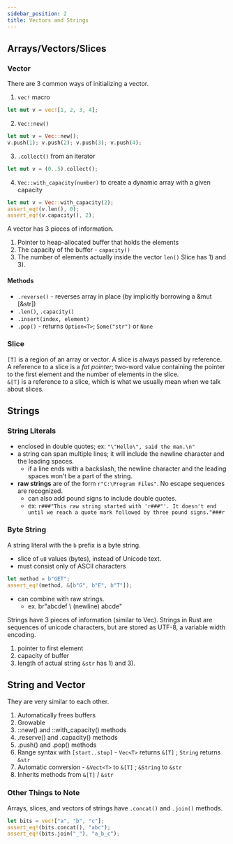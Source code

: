 ```yaml
---
sidebar_position: 2
title: Vectors and Strings
---
```


## Arrays/Vectors/Slices

### Vector
There are 3 common ways of initializing a vector.
1. `vec!` macro
```rust
let mut v = vec![1, 2, 3, 4];
```

2. `Vec::new()`
```rust
let mut v = Vec::new();
v.push(1); v.push(2); v.push(3); v.push(4);
```

3. `.collect()` from an iterator
```rust
let mut v = (0..5).collect();
```

4. `Vec::with_capacity(number)` to create a dynamic array with a given capacity
```rust
let mut v = Vec::with_capacity(2);
assert_eq!(v.len(), 0);
assert_eq!(v.capacity(), 2);
```

A vector has 3 pieces of information.
1) Pointer to heap-allocated buffer that holds the elements
2) The capacity of the buffer - `capacity()`
3) The number of elements actually inside the vector `len()`
Slice has 1) and 3).

#### Methods
- `.reverse()` - reverses array in place (by implicitly borrowing a &mut [&str])
- `.len()`, `.capacity()`
- `.insert(index, element)`
- `.pop()` - returns `Option<T>`; `Some("str")` or `None`

### Slice
`[T]` is a region of an array or vector. A slice is always passed by reference. A reference to a slice is a *fat pointer*; two-word value containing the pointer to the first element and the number of elements in the slice.  
`&[T]` is a reference to a slice, which is what we usually mean when we talk about slices.

## Strings

### String Literals
- enclosed in double quotes; ex: `"\"Hello\", said the man.\n"`
- a string can span multiple lines; it will include the newline character and the leading spaces.
  - if a line ends with a backslash, the newline character and the leading spaces won't be a part of the string.
- **raw strings** are of the form `r"C:\Program Files"`. No escape sequences are recognized.
  - can also add pound signs to include double quotes.
  - ex: `r###"This raw string started with 'r###"'. It doesn't end until we reach a quote mark followed by three pound signs."###r`

### Byte String
A string literal with the `b` prefix is a byte string.
- slice of `u8` values (bytes), instead of Unicode text.
- must consist only of ASCII characters
```rust
let method = b"GET";
assert_eq!(method, &[b"G", b"E", b"T"]);
```

- can combine with raw strings.
  - ex. br"abcdef \ (newline) abcde"

Strings have 3 pieces of information (similar to Vec). Strings in Rust are sequences of unicode characters, but are stored as UTF-8, a variable width encoding.
1) pointer to first element
2) capacity of buffer
3) length of actual string
`&str` has 1) and 3).

## String and Vector
They are very similar to each other.
1) Automatically frees buffers
2) Growable
3) ::new() and ::with_capacity() methods
4) .reserve() and .capacity() methods
5) .push() and .pop() methods
6) Range syntax with `[start..stop]` - `Vec<T>` returns `&[T]` ; `String` returns `&str`
7) Automatic conversion - `&Vect<T>` to `&[T]` ; `&String` to `&str`
8) Inherits methods from `&[T]` / `&str`

### Other Things to Note
Arrays, slices, and vectors of strings have `.concat()` and `.join()` methods.
```rust
let bits = vec!["a", "b", "c"];
assert_eq!(bits.concat(), "abc");
assert_eq!(bits.join("_"), "a_b_c");
```
